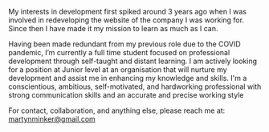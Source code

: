 My interests in development first spiked around 3 years ago when I was involved in redeveloping the website of the company I was working for. Since then I have made it my mission to learn as much as I can. 

Having been made redundant from my previous role due to the COVID pandemic, I’m currently a full time student focused on professional development through self-taught and distant learning. I am actively looking for a position at Junior level at an organisation that will nurture my development and assist me in enhancing my knowledge and skills. I'm a conscientious, ambitious, self-motivated, and hardworking professional with strong communication skills and an accurate and precise working style 

For contact, collaboration, and anything else, please reach me at: martynminker@gmail.com
